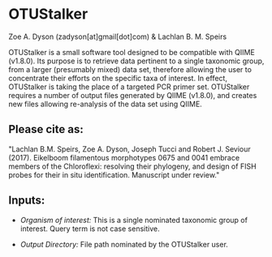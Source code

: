# OTUStalker

Zoe A. Dyson (zadyson[at]gmail[dot]com) & Lachlan B. M. Speirs

OTUStalker is a small software tool designed to be compatible with QIIME (v1.8.0). Its purpose is to retrieve data pertinent to a single taxonomic group, from a larger (presumably mixed) data set, therefore allowing the user to concentrate their efforts on the specific taxa of interest. In effect, OTUStalker is taking the place of a targeted PCR primer set.
OTUStalker requires a number of output files generated by QIIME (v1.8.0), and creates new files allowing re-analysis of the data set using QIIME.

## Please cite as:

"Lachlan B.M. Speirs, Zoe A. Dyson, Joseph Tucci and Robert J. Seviour (2017).  Eikelboom filamentous morphotypes 0675 and 0041 embrace members of the Chloroflexi: resolving their phylogeny, and design of FISH probes for their in situ identification. Manuscript under review."

## Inputs:

* *Organism of interest:* This is a single nominated taxonomic group of interest. Query term is not case sensitive.

* *Output Directory:* File path nominated by the OTUStalker user.

